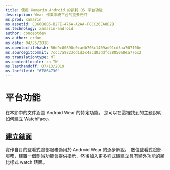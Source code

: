 ```yaml
---
title: 使用 Xamarin.Android 的損耗 OS 平台功能
description: Wear 作業系統平台的重要元件
ms.prod: xamarin
ms.assetid: E86688B5-B2FE-476A-A2AA-F8CC26EA8D2B
ms.technology: xamarin-android
author: conceptdev
ms.author: crdun
ms.date: 04/25/2018
ms.openlocfilehash: 56d9c80890c0caeb703c1409ad91cd5aa707100e
ms.sourcegitcommit: 7ccc7a9223cd1d3c42cd03ddfc28050a8ea776c2
ms.translationtype: MT
ms.contentlocale: zh-TW
ms.lasthandoff: 07/13/2019
ms.locfileid: "67864730"
---
```

# <a name="platform-features"></a>平台功能

在本節中的文件涵蓋 Android Wear 的特定功能。 您可以在這裡找到的主題說明如何建立 WatchFace。
 
## <a name="creating-a-watch-faceandroidwearplatformcreating-a-watchfacemd"></a>[建立錶面](~/android/wear/platform/creating-a-watchface.md)

實作自訂的監看式臉部服務適用於 Android Wear 的逐步解說。 數位監看式臉部服務，建置一個刪減功能會提供指示，然後加入更多程式碼建立具有額外功能的類比樣式 watch 錶面。
